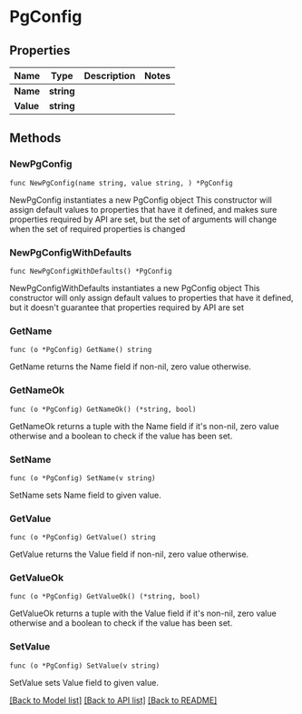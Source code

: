 # PgConfig

## Properties

Name | Type | Description | Notes
------------ | ------------- | ------------- | -------------
**Name** | **string** |  | 
**Value** | **string** |  | 

## Methods

### NewPgConfig

`func NewPgConfig(name string, value string, ) *PgConfig`

NewPgConfig instantiates a new PgConfig object
This constructor will assign default values to properties that have it defined,
and makes sure properties required by API are set, but the set of arguments
will change when the set of required properties is changed

### NewPgConfigWithDefaults

`func NewPgConfigWithDefaults() *PgConfig`

NewPgConfigWithDefaults instantiates a new PgConfig object
This constructor will only assign default values to properties that have it defined,
but it doesn't guarantee that properties required by API are set

### GetName

`func (o *PgConfig) GetName() string`

GetName returns the Name field if non-nil, zero value otherwise.

### GetNameOk

`func (o *PgConfig) GetNameOk() (*string, bool)`

GetNameOk returns a tuple with the Name field if it's non-nil, zero value otherwise
and a boolean to check if the value has been set.

### SetName

`func (o *PgConfig) SetName(v string)`

SetName sets Name field to given value.


### GetValue

`func (o *PgConfig) GetValue() string`

GetValue returns the Value field if non-nil, zero value otherwise.

### GetValueOk

`func (o *PgConfig) GetValueOk() (*string, bool)`

GetValueOk returns a tuple with the Value field if it's non-nil, zero value otherwise
and a boolean to check if the value has been set.

### SetValue

`func (o *PgConfig) SetValue(v string)`

SetValue sets Value field to given value.



[[Back to Model list]](../README.md#documentation-for-models) [[Back to API list]](../README.md#documentation-for-api-endpoints) [[Back to README]](../README.md)


